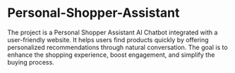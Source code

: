 # Personal-Shopper-Assistant
The project is a Personal Shopper Assistant AI Chatbot integrated with a user-friendly website. It helps users find products quickly by offering personalized recommendations through natural conversation. The goal is to enhance the shopping experience, boost engagement, and simplify the buying process.
